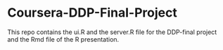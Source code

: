 # Coursera-DDP-Final-Project
This repo contains the ui.R and the server.R file for the DDP-final project and the Rmd file of the R presentation.
